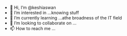 - 👋 Hi, I’m @keshiaswan
- 👀 I’m interested in ...knowing stuff
- 🌱 I’m currently learning ...athe broadness of the IT field
- 💞️ I’m looking to collaborate on ...
- 📫 How to reach me ...

<!---
keshiaswan/keshiaswan is a ✨ special ✨ repository because its `README.md` (this file) appears on your GitHub profile.
You can click the Preview link to take a look at your changes.
--->
